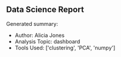 ## Data Science Report

Generated summary:

- Author: Alicia Jones
- Analysis Topic: dashboard
- Tools Used: ['clustering', 'PCA', 'numpy']
